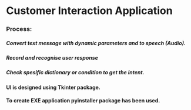 # Customer Interaction Application

### Process:
##### Convert text message with dynamic parameters and to speech (Audio).
##### Record and recognise user response
##### Check spesific dictionary or condition to get the intent.

#### UI is designed using Tkinter package.
#### To create EXE application pyinstaller package has been used.
